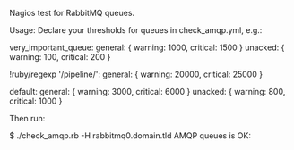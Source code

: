 Nagios test for RabbitMQ queues.

Usage:
Declare your thresholds for queues in check_amqp.yml, e.g.:

very_important_queue:
  general: { warning: 1000, critical: 1500 }
  unacked: { warning: 100, critical: 200 }
  
!ruby/regexp '/pipeline/':
    general: { warning: 20000, critical: 25000 }

default:
    general: { warning: 3000, critical: 6000 }
    unacked: { warning: 800, critical: 1000 }

Then run:

$ ./check_amqp.rb -H rabbitmq0.domain.tld
AMQP queues is OK:

